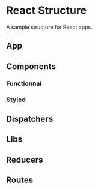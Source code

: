 # React Structure

A sample structure for React apps.

## App

## Components

### Functionnal

### Styled

## Dispatchers

## Libs

## Reducers

## Routes
